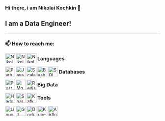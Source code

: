 ### Hi there, i am Nikolai Kochkin 👋

## I am a Data Engineer!

---

### 📫 How to reach me:

[<img align="left" alt="Nikolai Kochkin | Linkedin" height="32" width="32" src="https://cdn.simpleicons.org/linkedin" />](https://www.linkedin.com/in/nikolai-kochkin-85406b263)
[<img align="left" alt="Nikolai Kochkin | Linkedin" height="32" width="32" src="https://cdn.simpleicons.org/telegram" />](https://t.me/qwerty_qwerty_91)
[<img align="left" alt="Nikolai Kochkin | Linkedin" height="32" width="32" src="https://cdn.simpleicons.org/gmail" />](mailto:nikolaykochkin91@gmail.com)

### Languages

<img align="left" alt="Python" height="32" width="32" src="https://cdn.simpleicons.org/python" />
<img align="left" alt="Java" height="32" width="32" src="https://cdn.simpleicons.org/openjdk" />
<img align="left" alt="Scala" height="32" width="32" src="https://cdn.simpleicons.org/scala" />
<img align="left" alt="Bash" height="32" width="32" src="https://cdn.simpleicons.org/gnubash" />
<img align="left" alt="SQL" width="32" height="32" src="https://raw.githubusercontent.com/FortAwesome/Font-Awesome/6.x/svgs/solid/database.svg">

### Databases

<img align="left" alt="Postgres" height="32" width="32" src="https://cdn.simpleicons.org/postgresql" />
<img align="left" alt="MongoDB" height="32" width="32" src="https://cdn.simpleicons.org/mongodb" />
<img align="left" alt="Redis" height="32" width="32" src="https://cdn.simpleicons.org/redis" />

### Big Data

<img align="left" alt="Hadoop" height="32" width="32" src="https://cdn.simpleicons.org/apachehadoop" />
<img align="left" alt="Spark" height="32" width="32" src="https://cdn.simpleicons.org/apachespark" />
<img align="left" alt="Kafka" height="32" width="32" src="https://cdn.simpleicons.org/apachekafka" />

### Tools

<img align="left" alt="Linux" height="32" width="32" src="https://cdn.simpleicons.org/linux" />
<img align="left" alt="Git" height="32" width="32" src="https://cdn.simpleicons.org/git" />
<img align="left" alt="Docker" height="32" width="32" src="https://cdn.simpleicons.org/docker" />
<img align="left" alt="Kubernetes" height="32" width="32" src="https://cdn.simpleicons.org/Kubernetes" />
<img align="left" alt="Airflow" height="32" width="32" src="https://cdn.simpleicons.org/apacheairflow" />
